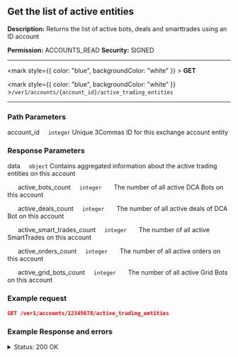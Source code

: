 ## Get the list of active entities

**Description:** Returns the list of active bots, deals and smarttrades using an ID account

**Permission:** ACCOUNTS_READ
**Security:** SIGNED

----------

<mark style={{ color: "blue", backgroundColor: "white" }} > **GET**</mark>

<mark style={{ color: "blue", backgroundColor: "white" }} >`/ver1/accounts/{account_id}/active_trading_entities`</mark>

----------

### Path Parameters

   account_id&nbsp;&nbsp;&nbsp;&nbsp;&nbsp;<code>integer</code>
   Unique 3Commas ID for this exchange account entity

### Response Parameters

   data&nbsp;&nbsp;&nbsp;&nbsp;&nbsp;<code>object</code>
      Contains aggregated information about the active trading entities on this account

   &nbsp;&nbsp;&nbsp;&nbsp;&nbsp;&nbsp;active_bots_count&nbsp;&nbsp;&nbsp;&nbsp;&nbsp;<code>integer</code>
   &nbsp;&nbsp;&nbsp;&nbsp;&nbsp;&nbsp;The number of all active DCA Bots on this account

   &nbsp;&nbsp;&nbsp;&nbsp;&nbsp;&nbsp;active_deals_count&nbsp;&nbsp;&nbsp;&nbsp;&nbsp;<code>integer</code>
   &nbsp;&nbsp;&nbsp;&nbsp;&nbsp;&nbsp;The number of all active deals of DCA Bot on this account

   &nbsp;&nbsp;&nbsp;&nbsp;&nbsp;&nbsp;active_smart_trades_count&nbsp;&nbsp;&nbsp;&nbsp;&nbsp;<code>integer</code>
   &nbsp;&nbsp;&nbsp;&nbsp;&nbsp;&nbsp;The number of all active SmartTrades on this account

   &nbsp;&nbsp;&nbsp;&nbsp;&nbsp;&nbsp;active_orders_count&nbsp;&nbsp;&nbsp;&nbsp;&nbsp;<code>integer</code>
   &nbsp;&nbsp;&nbsp;&nbsp;&nbsp;&nbsp;The number of all active orders on this account

   &nbsp;&nbsp;&nbsp;&nbsp;&nbsp;&nbsp;active_grid_bots_count&nbsp;&nbsp;&nbsp;&nbsp;&nbsp;<code>integer</code>
   &nbsp;&nbsp;&nbsp;&nbsp;&nbsp;&nbsp;The number of all active Grid Bots on this account

### Example request

```json
GET /ver1/accounts/12345678/active_trading_entities
```

### Example Response and errors

<details>
<summary>Status: 200 OK</summary>

```json
{
    "data": {
        "active_bots_count": 5,
        "active_deals_count": 4,
        "active_smart_trades_count": 3,
        "active_orders_count": 2,
        "active_grid_bots_count": 0
    }
}
```

</details>
